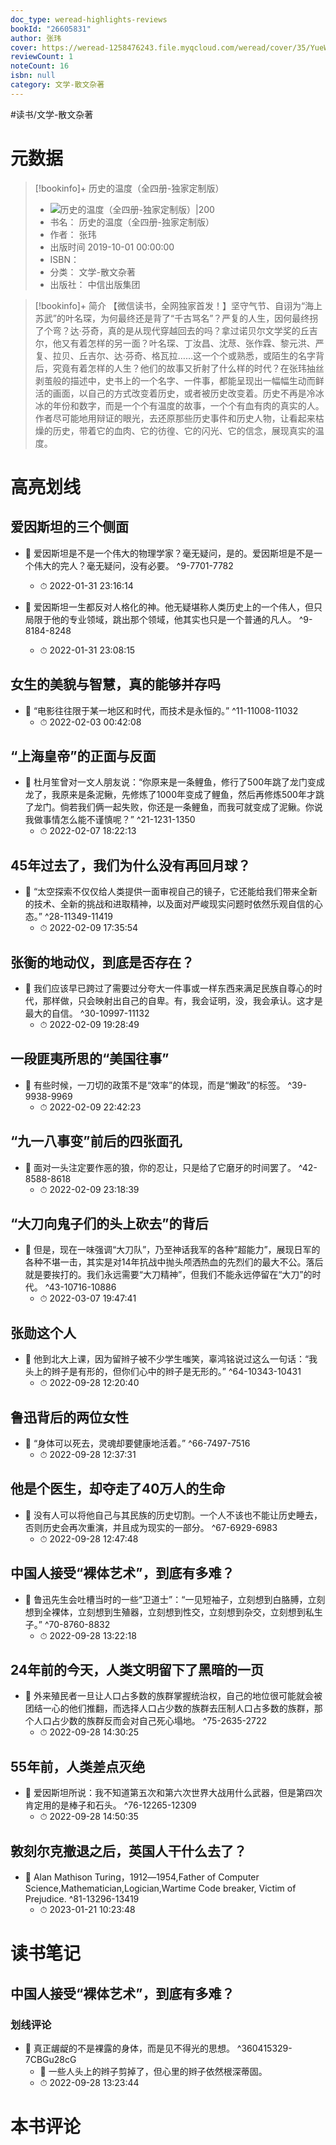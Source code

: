 ```yaml
---
doc_type: weread-highlights-reviews
bookId: "26605831"
author: 张玮
cover: https://weread-1258476243.file.myqcloud.com/weread/cover/35/YueWen_26605831/t7_YueWen_26605831.jpg
reviewCount: 1
noteCount: 16
isbn: null
category: 文学-散文杂著
---
```


#读书/文学-散文杂著

# 元数据
> [!bookinfo]+ 历史的温度（全四册-独家定制版）
> - ![ 历史的温度（全四册-独家定制版）|200](https://weread-1258476243.file.myqcloud.com/weread/cover/35/YueWen_26605831/t7_YueWen_26605831.jpg)
> - 书名： 历史的温度（全四册-独家定制版）
> - 作者： 张玮
> - 出版时间 2019-10-01 00:00:00
> - ISBN： 
> - 分类： 文学-散文杂著
> - 出版社： 中信出版集团

> [!bookinfo]+ 简介
> 【微信读书，全网独家首发！】坚守气节、自诩为“海上苏武”的叶名琛，为何最终还是背了“千古骂名”？严复的人生，因何最终拐了个弯？达·芬奇，真的是从现代穿越回去的吗？拿过诺贝尔文学奖的丘吉尔，他又有着怎样的另一面？叶名琛、丁汝昌、沈荩、张作霖、黎元洪、严复、拉贝、丘吉尔、达·芬奇、格瓦拉……这一个个或熟悉，或陌生的名字背后，究竟有着怎样的人生？他们的故事又折射了什么样的时代？在张玮抽丝剥茧般的描述中，史书上的一个名字、一件事，都能呈现出一幅幅生动而鲜活的画面，以自己的方式改变着历史，或者被历史改变着。历史不再是冷冰冰的年份和数字，而是一个个有温度的故事，一个个有血有肉的真实的人。作者尽可能地用辩证的眼光，去还原那些历史事件和历史人物，让看起来枯燥的历史，带着它的血肉、它的彷徨、它的闪光、它的信念，展现真实的温度。
# 高亮划线

## 爱因斯坦的三个侧面


- 📌 爱因斯坦是不是一个伟大的物理学家？毫无疑问，是的。爱因斯坦是不是一个伟大的完人？毫无疑问，没有必要。 ^9-7701-7782
    - ⏱ 2022-01-31 23:16:14 

- 📌 爱因斯坦一生都反对人格化的神。他无疑堪称人类历史上的一个伟人，但只局限于他的专业领域，跳出那个领域，他其实也只是一个普通的凡人。 ^9-8184-8248
    - ⏱ 2022-01-31 23:08:15 
## 女生的美貌与智慧，真的能够并存吗


- 📌 “电影往往限于某一地区和时代，而技术是永恒的。” ^11-11008-11032
    - ⏱ 2022-02-03 00:42:08 
## “上海皇帝”的正面与反面


- 📌 杜月笙曾对一文人朋友说：“你原来是一条鲤鱼，修行了500年跳了龙门变成龙了，我原来是条泥鳅，先修炼了1000年变成了鲤鱼，然后再修炼500年才跳了龙门。倘若我们俩一起失败，你还是一条鲤鱼，而我可就变成了泥鳅。你说我做事情怎么能不谨慎呢？” ^21-1231-1350
    - ⏱ 2022-02-07 18:22:13 
## 45年过去了，我们为什么没有再回月球？


- 📌 “太空探索不仅仅给人类提供一面审视自己的镜子，它还能给我们带来全新的技术、全新的挑战和进取精神，以及面对严峻现实问题时依然乐观自信的心态。” ^28-11349-11419
    - ⏱ 2022-02-09 17:35:54 
## 张衡的地动仪，到底是否存在？


- 📌 我们应该早已跨过了需要过分夸大一件事或一样东西来满足民族自尊心的时代，那样做，只会映射出自己的自卑。有，我会证明，没，我会承认。这才是最大的自信。 ^30-10997-11132
    - ⏱ 2022-02-09 19:28:49 
## 一段匪夷所思的“美国往事”


- 📌 有些时候，一刀切的政策不是“效率”的体现，而是“懒政”的标签。 ^39-9938-9969
    - ⏱ 2022-02-09 22:42:23 
## “九一八事变”前后的四张面孔


- 📌 面对一头注定要作恶的狼，你的忍让，只是给了它磨牙的时间罢了。 ^42-8588-8618
    - ⏱ 2022-02-09 23:18:39 
## “大刀向鬼子们的头上砍去”的背后


- 📌 但是，现在一味强调“大刀队”，乃至神话我军的各种“超能力”，展现日军的各种不堪一击，其实是对14年抗战中抛头颅洒热血的先烈们的最大不公。落后就是要挨打的。我们永远需要“大刀精神”，但我们不能永远停留在“大刀”的时代。 ^43-10716-10886
    - ⏱ 2022-03-07 19:47:41 
## 张勋这个人


- 📌 他到北大上课，因为留辫子被不少学生嗤笑，辜鸿铭说过这么一句话：“我头上的辫子是有形的，但你们心中的辫子是无形的。” ^64-10343-10431
    - ⏱ 2022-09-28 12:20:40 
## 鲁迅背后的两位女性


- 📌 “身体可以死去，灵魂却要健康地活着。” ^66-7497-7516
    - ⏱ 2022-09-28 12:37:31 
## 他是个医生，却夺走了40万人的生命


- 📌 没有人可以将他自己与其民族的历史切割。一个人不该也不能让历史睡去，否则历史会再次重演，并且成为现实的一部分。 ^67-6929-6983
    - ⏱ 2022-09-28 12:47:48 
## 中国人接受“裸体艺术”，到底有多难？


- 📌 鲁迅先生会吐槽当时的一些“卫道士”：“一见短袖子，立刻想到白胳膊，立刻想到全裸体，立刻想到生殖器，立刻想到性交，立刻想到杂交，立刻想到私生子。” ^70-8760-8832
    - ⏱ 2022-09-28 13:22:18 
## 24年前的今天，人类文明留下了黑暗的一页


- 📌 外来殖民者一旦让人口占多数的族群掌握统治权，自己的地位很可能就会被团结一心的他们推翻，而选择人口占少数的族群去压制人口占多数的族群，那个人口占少数的族群反而会对自己死心塌地。 ^75-2635-2722
    - ⏱ 2022-09-28 14:30:25 
## 55年前，人类差点灭绝


- 📌 爱因斯坦所说：我不知道第五次和第六次世界大战用什么武器，但是第四次肯定用的是棒子和石头。 ^76-12265-12309
    - ⏱ 2022-09-28 14:50:35 
## 敦刻尔克撤退之后，英国人干什么去了？


- 📌 Alan Mathison Turing，1912―1954,Father of Computer Science,Mathematician,Logician,Wartime Code breaker, Victim of Prejudice. ^81-13296-13419
    - ⏱ 2023-01-21 10:23:48 
# 读书笔记

## 中国人接受“裸体艺术”，到底有多难？

### 划线评论
- 📌 真正龌龊的不是裸露的身体，而是见不得光的思想。  ^360415329-7CBGu28cG
    - 💭 一些人头上的辫子剪掉了，但心里的辫子依然根深蒂固。
    - ⏱ 2022-09-28 13:23:44
   
# 本书评论
